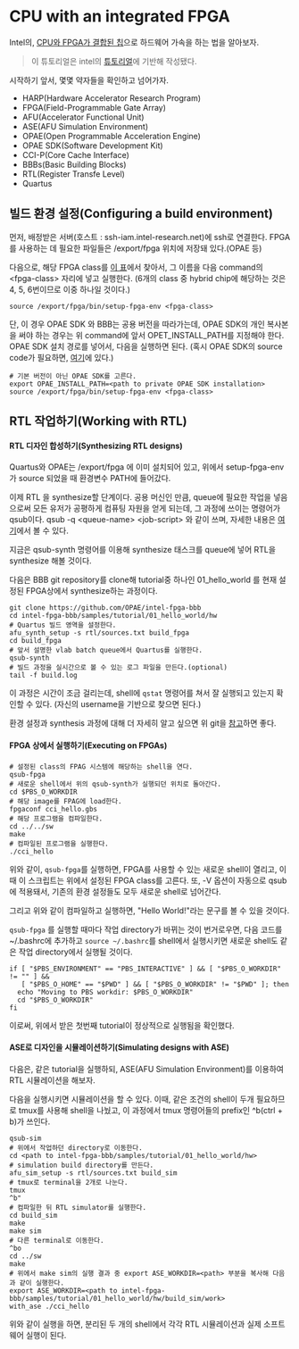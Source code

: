 # CPU with an integrated FPGA
Intel의, [CPU와 FPGA가 결합된 칩](https://www.nextplatform.com/2018/05/24/a-peek-inside-that-intel-xeon-fpga-hybrid-chip/)으로 하드웨어 가속을 하는 법을 알아보자.



> 이 튜토리얼은 intel의 [튜토리얼](https://wiki.intel-research.net/FPGA.html)에 기반해 작성됐다.

시작하기 앞서, 몇몇 약자들을 확인하고 넘어가자.

- HARP(Hardware Accelerator Research Program)
- FPGA(Field-Programmable Gate Array)
- AFU(Accelerator Functional Unit)
- ASE(AFU Simulation Environment)
- OPAE(Open Programmable Acceleration Engine)
- OPAE SDK(Software Development Kit)
- CCI-P(Core Cache Interface)
- BBBs(Basic Building Blocks)
- RTL(Register Transfe Level)
- Quartus


## 빌드 환경 설정(Configuring a build environment)

먼저, 배정받은 서버(호스트 : ssh-iam.intel-research.net)에 ssh로 연결한다. FPGA를 사용하는 데 필요한 파일들은 /export/fpga 위치에 저장돼 있다.(OPAE 등)

다음으로, 해당 FPGA class를 [이 표](https://wiki.intel-research.net/FPGA.html#id2)에서 찾아서, 그 이름을 다음 command의 \<fpga-class> 자리에 넣고 실행한다. (6개의 class 중 hybrid chip에 해당하는 것은 4, 5, 6번이므로 이중 하나일 것이다.)

```shell
source /export/fpga/bin/setup-fpga-env <fpga-class>
```

단, 이 경우 OPAE SDK 와 BBB는 공용 버전을 따라가는데, OPAE SDK의 개인 복사본을 써야 하는 경우는 위 command에 앞서 OPET_INSTALL_PATH를 지정해야 한다. OPAE SDK 설치 경로를 넣어서, 다음을 실행하면 된다. (혹시 OPAE SDK의 source code가 필요하면, [여기](https://github.com/OPAE/opae-sdk)에 있다.)

```shell
# 기본 버전이 아닌 OPAE SDK를 고른다.
export OPAE_INSTALL_PATH=<path to private OPAE SDK installation>
source /export/fpga/bin/setup-fpga-env <fpga-class>
```


## RTL 작업하기(Working with RTL)

#### RTL 디자인 합성하기(Synthesizing RTL designs)

Quartus와 OPAE는 /export/fpga 에 이미 설치되어 있고, 위에서 setup-fpga-env 가 source 되었을 때 환경변수 PATH에 들어갔다.

이제 RTL 을 synthesize할 단계이다. 공용 머신인 만큼, queue에 필요한 작업을 넣음으로써 모든 유저가 공평하게 컴퓨팅 자원을 얻게 되는데, 그 과정에 쓰이는 명령어가 qsub이다. qsub -q \<queue-name> \<job-script> 와 같이 쓰며, 자세한 내용은 [여기](https://wiki.intel-research.net/Introduction.html#how-to-submit-a-task)에서 볼 수 있다.

지금은 qsub-synth 명령어를 이용해 synthesize 태스크를 queue에 넣어 RTL을 synthesize 해볼 것이다.

다음은 BBB git repository를 clone해 tutorial중 하나인 01_hello_world 를 현재 설정된 FPGA상에서 synthesize하는 과정이다.


```shell
git clone https://github.com/OPAE/intel-fpga-bbb
cd intel-fpga-bbb/samples/tutorial/01_hello_world/hw
# Quartus 빌드 영역을 설정한다.
afu_synth_setup -s rtl/sources.txt build_fpga
cd build_fpga
# 앞서 설명한 vlab batch queue에서 Quartus를 실행한다.
qsub-synth
# 빌드 과정을 실시간으로 볼 수 있는 로그 파일을 만든다.(optional)
tail -f build.log
```

이 과정은 시간이 조금 걸리는데, shell에 ```qstat``` 명령어를 쳐서 잘 실행되고 있는지 확인할 수 있다. (자신의 username을 기반으로 찾으면 된다.)

환경 설정과 synthesis 과정에 대해 더 자세히 알고 싶으면 위 git을 [참고](https://github.com/OPAE/intel-fpga-bbb/tree/master/samples/tutorial)하면 좋다.



#### FPGA 상에서 실행하기(Executing on FPGAs)


```shell
# 설정된 class의 FPAG 시스템에 해당하는 shell을 연다.
qsub-fpga
# 새로운 shell에서 위의 qsub-synth가 실행되던 위치로 돌아간다.
cd $PBS_O_WORKDIR
# 해당 image를 FPAG에 load한다.
fpgaconf cci_hello.gbs
# 해당 프로그램을 컴파일한다.
cd ../../sw
make
# 컴파일된 프로그램을 실행한다.
./cci_hello
```

위와 같이, ``` qsub-fpga ```를 실행하면, FPGA를 사용할 수 있는 새로운 shell이 열리고, 이때 이 스크립트는 위에서 설정된 FPGA class를 고른다. 또, -V 옵션이 자동으로 qsub에 적용돼서, 기존의 환경 설정들도 모두 새로운 shell로 넘어간다.

그리고 위와 같이 컴파일하고 실행하면, "Hello World!"라는 문구를 볼 수 있을 것이다.

``` qsub-fpga ```
를 실행할 때마다 작업 directory가 바뀌는 것이 번거로우면, 다음 코드를 ~/.bashrc에 추가하고 ``` source ~/.bashrc ```를 shell에서 실행시키면 새로운 shell도 같은 작업 directory에서 실행될 것이다.

```shell
if [ "$PBS_ENVIRONMENT" == "PBS_INTERACTIVE" ] && [ "$PBS_O_WORKDIR" != "" ] &&
   [ "$PBS_O_HOME" == "$PWD" ] && [ "$PBS_O_WORKDIR" != "$PWD" ]; then
  echo "Moving to PBS workdir: $PBS_O_WORKDIR"
  cd "$PBS_O_WORKDIR"
fi
```


이로써, 위에서 받은 첫번째 tutorial이 정상적으로 실행됨을 확인했다.






#### ASE로 디자인을 시뮬레이션하기(Simulating designs with ASE)

다음은, 같은 tutorial을 실행하되, ASE(AFU Simulation Environment)를 이용하여 RTL 시뮬레이션을 해보자.

다음을 실행시키면 시뮬레이션을 할 수 있다. 이때, 같은 조건의 shell이 두개 필요하므로 tmux를 사용해 shell을 나눴고, 이 과정에서 tmux 명령어들의 prefix인 ^b(ctrl + b)가 쓰인다.

```shell
qsub-sim
# 위에서 작업하던 directory로 이동한다.
cd <path to intel-fpga-bbb/samples/tutorial/01_hello_world/hw>
# simulation build directory를 만든다.
afu_sim_setup -s rtl/sources.txt build_sim
# tmux로 terminal을 2개로 나눈다.
tmux
^b"
# 컴파일한 뒤 RTL simulator를 실행한다.
cd build_sim
make
make sim
# 다른 terminal로 이동한다.
^bo
cd ../sw
make
# 위에서 make sim의 실행 결과 중 export ASE_WORKDIR=<path> 부분을 복사해 다음과 같이 실행한다.
export ASE_WORKDIR=<path to intel-fpga-bbb/samples/tutorial/01_hello_world/hw/build_sim/work>
with_ase ./cci_hello
```


위와 같이 실행을 하면, 분리된 두 개의 shell에서 각각 RTL 시뮬레이션과 실제 소프트웨어 실행이 된다.
